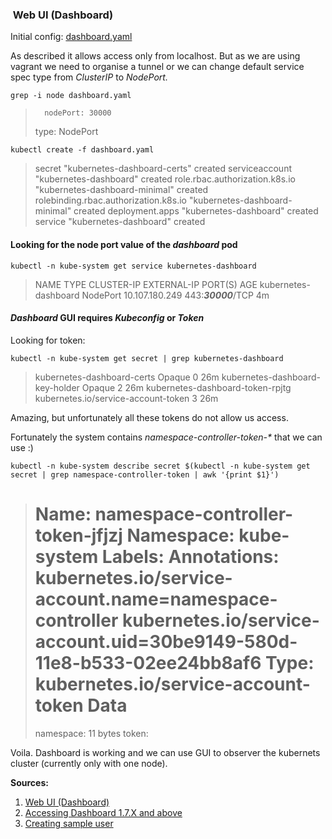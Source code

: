 ###  Web UI (Dashboard)

Initial config: [dashboard.yaml](https://raw.githubusercontent.com/kubernetes/dashboard/master/src/deploy/recommended/kubernetes-dashboard.yaml)

As described it allows access only from localhost. But as we are
using vagrant we need to organise a tunnel or we can change default
service spec type from _ClusterIP_ to _NodePort._

```
grep -i node dashboard.yaml
```
>       nodePort: 30000
>   type: NodePort

```
kubectl create -f dashboard.yaml
```
> secret "kubernetes-dashboard-certs" created
> serviceaccount "kubernetes-dashboard" created
> role.rbac.authorization.k8s.io "kubernetes-dashboard-minimal" created
> rolebinding.rbac.authorization.k8s.io "kubernetes-dashboard-minimal" created
> deployment.apps "kubernetes-dashboard" created
> service "kubernetes-dashboard" created

#### Looking for the node port value of the _dashboard_ pod

```
kubectl -n kube-system get service kubernetes-dashboard
```
> NAME                   TYPE     CLUSTER-IP     EXTERNAL-IP PORT(S)                AGE
> kubernetes-dashboard   NodePort 10.107.180.249 <none>      443:_**30000**_/TCP     4m

#### _Dashboard_ GUI requires _Kubeconfig_ or _Token_

Looking for token:

```
kubectl -n kube-system get secret | grep kubernetes-dashboard
```
> kubernetes-dashboard-certs       Opaque                              0   26m
> kubernetes-dashboard-key-holder  Opaque                              2   26m
> kubernetes-dashboard-token-rpjtg kubernetes.io/service-account-token 3   26m

Amazing, but unfortunately all these tokens do not allow us access.

Fortunately the system contains _namespace-controller-token-*_
that we can use :)

```
kubectl -n kube-system describe secret $(kubectl -n kube-system get secret | grep namespace-controller-token | awk '{print $1}')
```
> Name:        namespace-controller-token-jfjzj
> Namespace:   kube-system
> Labels:      <none>
> Annotations: kubernetes.io/service-account.name=namespace-controller
> kubernetes.io/service-account.uid=30be9149-580d-11e8-b533-02ee24bb8af6
> Type: kubernetes.io/service-account-token
> Data
> ====
> namespace:  11 bytes
> token:      <long long token will be here>

Voila. Dashboard is working and we can use GUI to observer the
kubernets cluster (currently only with one node).

**Sources:**
1. [Web UI (Dashboard)](https://kubernetes.io/docs/tasks/access-application-cluster/web-ui-dashboard/)
2. [Accessing Dashboard 1.7.X and above](https://github.com/kubernetes/dashboard/wiki/Accessing-Dashboard---1.7.X-and-above)
3. [Creating sample user](https://github.com/kubernetes/dashboard/wiki/Creating-sample-user)
